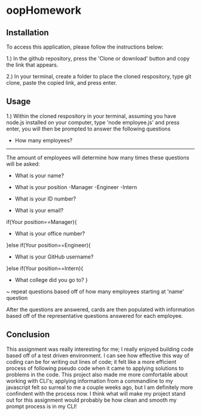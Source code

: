 # oopHomework


## Installation

To access this application, please follow the instructions below:

1.)  In the github repository, press the 'Clone or download' button and copy the link that appears.

2.) In your terminal, create a folder to place the cloned respository, type git clone, paste the copied link, and press enter.

## Usage

1.) Within the cloned respository in your terminal,  assuming you have node.js installed on your computer, type 'node employee.js' and press enter, you will then be prompted to answer the following questions

* How many employees?

-----------------------------

The amount of employees will determine how many times these questions will be asked: 

* What is your name?

* What is your position
-Manager
-Engineer
-Intern

* What is your ID number?

* What is your email?

 if(Your position==Manager){

- What is your office number?
 
}else if(Your position==Engineer){

- What is your GitHub username?

}else if(Your position==Intern){
- What college did you go to?
}

~  repeat questions based off of how many employees starting at 'name' question

After the questions are answered, cards are then populated with information based off of the representative questions answered for each employee.



## Conclusion

This assignment was really interesting for me; I really enjoyed building code based off of a test driven environment. I can see how effective this way of coding can be for writing out lines of code; it felt like a more efficient process of following pseudo code when it came to applying solutions to problems in the code. This project also made me more comfortable about working with CLI's; applying information from a commandline to my javascript felt so surreal to me a couple weeks ago, but I am definitely more confindent with the process now. I think what will make my project stand out for this assignment would probably be how clean and smooth my prompt process is in my CLI!
